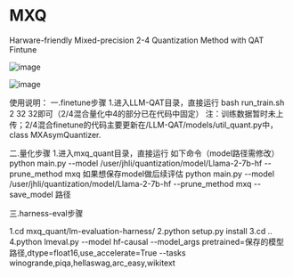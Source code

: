 # MXQ
Harware-friendly Mixed-precision 2-4 Quantization Method with QAT Fintune

![image](https://github.com/Kimho666/MXQ/assets/137678908/bff35113-1ba5-4cd0-8013-09e6ebc6b274)

![image](https://github.com/Kimho666/MXQ/assets/137678908/94b527ab-31c7-41ac-a868-5235fa779ab4)

使用说明：
一.finetune步骤
1.进入LLM-QAT目录，直接运行 bash run_train.sh 2 32 32即可（2/4混合量化中4的部分已在代码中固定）
注：训练数据暂时未上传；2/4混合finetune的代码主要更新在/LLM-QAT/models/util_quant.py中，class MXAsymQuantizer.

二.量化步骤
1.进入mxq_quant目录，直接运行 如下命令（model路径需修改）
python main.py --model /user/jhli/quantization/model/Llama-2-7b-hf --prune_method mxq
如果想保存model做后续评估
python main.py --model /user/jhli/quantization/model/Llama-2-7b-hf --prune_method mxq --save_model 路径

三.harness-eval步骤

1.cd mxq_quant/lm-evaluation-harness/
2.python setup.py install
3.cd ..
4.python lmeval.py --model hf-causal --model_args pretrained=保存的模型路径,dtype=float16,use_accelerate=True --tasks winogrande,piqa,hellaswag,arc_easy,wikitext



